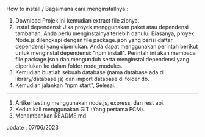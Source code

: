 How to install / Bagaimana cara menginstallnya :
1. Download Projek ini kemudian extract file zipnya.
2. Instal dependensi: Jika proyek menggunakan paket atau dependensi tambahan, Anda perlu menginstalnya terlebih dahulu. Biasanya, proyek Node.js dilengkapi dengan file package.json yang berisi daftar dependensi yang diperlukan. Anda dapat menggunakan perintah berikut untuk menginstal dependensi: "npm install".
Perintah ini akan membaca file package.json dan mengunduh serta menginstal dependensi yang diperlukan ke dalam folder node_modules.
3. Kemudian buatlah sebuah database (nama database ada di library/database.js) dan import database di folder db.
4. Kemudian jalankan "npm start", Selesai.

--------------------------------------------

1. Artikel testing menggunakan node.js, express, dan rest api.
2. Kedua kali menggunakan GIT (Yang pertama FCM).
3. Menambahkan README.md

update : 07/06/2023